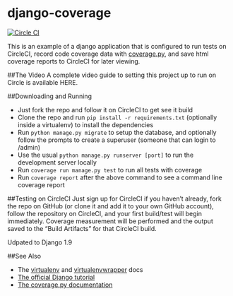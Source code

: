 django-coverage
===============

[![Circle CI](https://circleci.com/gh/circleci/django-coverage.png?style=badge&circle-token=dfcbc4d5ddc5ebd9dc3e408c83bab3233b3c2617)](https://circleci.com/gh/circleci/django-coverage)

This is an example of a django application that is configured to run tests on CircleCI, record code coverage data with [coverage.py](http://nedbatchelder.com/code/coverage/), and save html coverage reports to CircleCI for later viewing.

##The Video
A complete video guide to setting this project up to run on Circle is available HERE.

##Downloading and Running
* Just fork the repo and follow it on CircleCI to get see it build
* Clone the repo and run `pip install -r requirements.txt` (optionally inside a virtualenv) to install the dependencies
* Run `python manage.py migrate` to setup the database, and optionally follow the prompts to create a superuser (someone that can login to /admin)
* Use the usual `python manage.py runserver [port]` to run the development server locally
* Run `coverage run manage.py test` to run all tests with coverage
* Run `coverage report` after the above command to see a command line coverage report

##Testing on CircleCI
Just sign up for CircleCI if you haven’t already, fork the repo on GitHub (or clone it and add it to your own GitHub account), follow the repository on CircleCI, and your first build/test will begin immediately. Coverage measurement will be performed and the output saved to the “Build Artifacts” for that CircleCI build.

Udpated to Django 1.9

##See Also
* The [virtualenv](http://virtualenv.readthedocs.org/en/latest/) and [virtualenvwrapper](http://virtualenvwrapper.readthedocs.org/en/latest/) docs
* [The official Django tutorial](https://docs.djangoproject.com/en/1.7/intro/tutorial01/)
* [The coverage.py documentation](http://nedbatchelder.com/code/coverage/)
